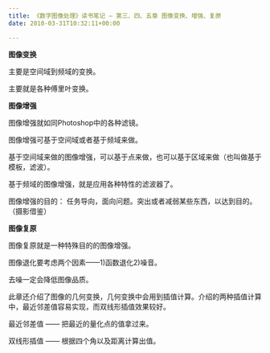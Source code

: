 ```yaml
---
title: 《数字图像处理》读书笔记 – 第三、四、五章 图像变换、增强、复原
date: 2010-03-31T10:32:11+00:00

---
```

**图像变换**

主要是空间域到频域的变换。

主要就是各种傅里叶变换。
  

  
**图像增强**

图像增强就如同Photoshop中的各种滤镜。

图像增强可基于空间域或者基于频域来做。

基于空间域来做的图像增强，可以基于点来做，也可以基于区域来做（也叫做基于模板，滤波）。

基于频域的图像增强，就是应用各种特性的滤波器了。

图像增强的目的： 任务导向，面向问题。突出或者减弱某些东西，以达到目的。（摄影借鉴）
  

  
**图像复原**

图像复原就是一种特殊目的的图像增强。

图像退化要考虑两个因素——1)函数退化2)噪音。

去噪一定会降低图像品质。

此章还介绍了图像的几何变换，几何变换中会用到插值计算。介绍的两种插值计算中，最近邻差值容易实现，而双线形插值效果较好。

最近邻差值 —— 把最近的量化点的值拿过来。

双线形插值 —— 根据四个角以及距离计算出值。
